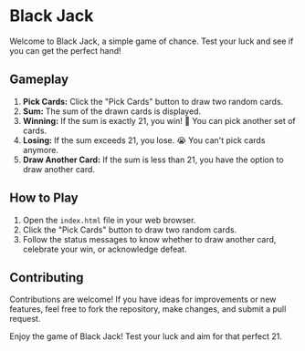 # Black Jack

Welcome to Black Jack, a simple game of chance. Test your luck and see if you can get the perfect hand!

## Gameplay

1. **Pick Cards:** Click the "Pick Cards" button to draw two random cards.
2. **Sum:** The sum of the drawn cards is displayed.
3. **Winning:** If the sum is exactly 21, you win! 🥳 You can pick another set of cards.
4. **Losing:** If the sum exceeds 21, you lose. 😭 You can't pick cards anymore.
5. **Draw Another Card:** If the sum is less than 21, you have the option to draw another card.

## How to Play

1. Open the `index.html` file in your web browser.
2. Click the "Pick Cards" button to draw two random cards.
3. Follow the status messages to know whether to draw another card, celebrate your win, or acknowledge defeat.


## Contributing

Contributions are welcome! If you have ideas for improvements or new features, feel free to fork the repository, make changes, and submit a pull request.



Enjoy the game of Black Jack! Test your luck and aim for that perfect 21.
